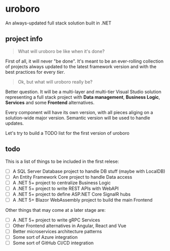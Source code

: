 # uroboro
An always-updated full stack solution built in .NET

## project info
> What will uroboro be like when it's done?

First of all, it will never "be done".
It's meant to be an ever-rolling collection of projects always updated to the latest framework version and with the best practices for every *tier*.

> Ok, but what will uroboro really be?

Better question.
It will be a multi-layer and multi-tier Visual Studio solution representing a full stack project with **Data management**, **Business Logic**, **Services** and some **Frontend** alternatives. 

Every component will have its own version, with all pieces aliging on a solution-wide major version.
Semantic version will be used to handle updates.

Let's try to build a TODO list for the first version of uroboro

## todo
This is a list of things to be included in the first relese:

- [ ] A SQL Server Database project to handle DB stuff (maybe with LocalDB)
- [ ] An Entity Framework Core project to handle Data access
- [ ] A .NET 5+ project to centralize Business Logic
- [ ] A .NET 5+ project to write REST APIs with WebAPI
- [ ] A .NET 5+ project to define ASP.NET Core SignalR hubs
- [ ] A .NET 5+ Blazor WebAssembly project to build the main Frontend

Other things that may come at a later stage are:
- [ ] A .NET 5+ project to write gRPC Services
- [ ] Other Frontend alternatives in Angular, React and Vue
- [ ] Better microservices architecture patterns
- [ ] Some sort of Azure integration
- [ ] Some sort of GitHub CI/CD integration